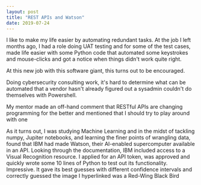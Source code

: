 ```yaml
---
layout: post
title: "REST APIs and Watson"
date: 2019-07-24
---
```


  I like to make my life easier by automating redundant tasks. At the job I left months ago, I had a role doing UAT testing and
for some of the test cases, made life easier with some Python code that automated some keystrokes and mouse-clicks and
got a notice when things didn't work quite right.

  At this new job with this software giant, this turns out to be encouraged. 

  Doing cybersecurity consulting work, it's hard to determine what can be automated that a vendor hasn't already figured out
a sysadmin couldn't do themselves with Powershell.

  My mentor made an off-hand comment that RESTful APIs are changing programming for the better and mentioned that I should try
to play around with one

  As it turns out, I was studying Machine Learning and in the midst of tackling numpy, Jupiter notebooks, and learning the finer
points of wrangling data, found that IBM had made Watson, their AI-enabled supercomputer available in an API. Looking through
the documentation, IBM included access to a Visual Recognition resource. I applied for an API token, was approved and quickly
wrote some 10 lines of Python to test out its functionality. Impressive.
It gave its best guesses with different confidence intervals and correctly guessed the image I hyperlinked was a Red-Wing Black Bird

